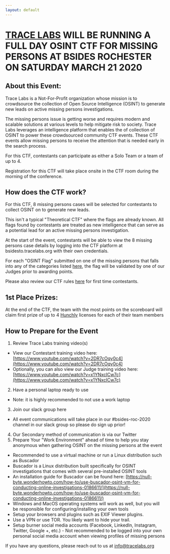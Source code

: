 ```yaml
---
layout: default
---
```

# [TRACE LABS](https://tracelabs.org) WILL BE RUNNING A FULL DAY OSINT CTF FOR MISSING PERSONS AT BSIDES ROCHESTER ON SATURDAY MARCH 21 2020
 
## About this Event:

Trace Labs is a Not-For-Profit organization whose mission is to crowdsource the collection of Open Source Intelligence (OSINT) to generate new leads on active missing persons investigations.

The missing persons issue is getting worse and requires modern and scalable solutions at various levels to help mitigate risk to society. Trace Labs leverages an intelligence platform that enables the of collection of OSINT to power these crowdsourced community CTF events. These CTF events allow missing persons to receive the attention that is needed early in the search process.

For this CTF, contestants can participate as either a Solo Team or a team of up to 4.

Registration for this CTF will take place onsite in the CTF room during the morning of the conference.

## How does the CTF work?

For this CTF, 8 missing persons cases will be selected for contestants to collect OSINT on to generate new leads.

This isn't a typical "Theoretical CTF" where the flags are already known. All flags found by contestants are treated as new intelligence that can serve as a potential lead for an active missing persons investigation.

At the start of the event, contestants will be able to view the 8 missing persons case details by logging into the CTF platform at bsidesto.tracelabs.org with their own credentials.

For each "OSINT Flag" submitted on one of the missing persons that falls into any of the categories listed [here](https://tracelabs.org/getinvolved/ctf), the flag will be validated by one of our Judges prior to awarding points.

Please also review our CTF rules [here](https://tracelabs.org/getinvolved/ctf/ctf-rules) for first time contestants.

## 1st Place Prizes:

At the end of the CTF, the team with the most points on the scoreboard will claim first prize of up to 4 [Hunchly](https://hunch.ly) licenses for each of their team members

## How to Prepare for the Event

1.	Review Trace Labs training video(s)
  *	View our Contestant training video here: [https://www.youtube.com/watch?v=2DR7cOqy0c4](https://www.youtube.com/watch?v=2DR7cOqy0c4)
  *	Optionally, you can also view our Judge training video here: [https://www.youtube.com/watch?v=x1YNxcICw7c](https://www.youtube.com/watch?v=x1YNxcICw7c)
2.	Have a personal laptop ready to use
  *	Note: it is highly recommended to not use a work laptop
3.	Join our slack group here
  *	All event communications will take place in our #bsides-roc-2020 channel in our slack group so please do sign up prior!
4.	Our Secondary method of communication is via our Twitter
5.	Prepare Your "Work Environment" ahead of time to help you stay anonymous when gathering OSINT on the missing persons at the event
  *	Recommended to use a virtual machine or run a Linux distribution such as Buscador
  *	Buscador is a Linux distribution built specifically for OSINT investigations that comes with several pre-installed OSINT tools 
  *	An installation guide for Buscador can be found here: [https://null-byte.wonderhowto.com/how-to/use-buscador-osint-vm-for-conducting-online-investigations-0186611/](https://null-byte.wonderhowto.com/how-to/use-buscador-osint-vm-for-conducting-online-investigations-0186611/)
  *	Windows and MacOS operating systems will work as well, but you will be responsible for configuring/installing your own tools
  *	Setup your browsers and plugins such as EXIF Viewer plugins.
  *	Use a VPN or use TOR. You likely want to hide your trail.
  *	Setup burner social media accounts (Facebook, LinkedIn, Instagram, Twitter, Google +, etc.) - Not recommended to be logged into your own personal social media account when viewing profiles of missing persons

If you have any questions, please reach out to us at info@tracelabs.org
